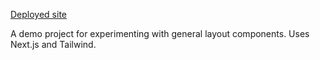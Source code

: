 [Deployed site](https://layouts-daniel-black.vercel.app/)

A demo project for experimenting with general layout components. Uses Next.js and Tailwind.